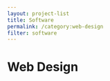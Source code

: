```yaml
---
layout: project-list
title: Software
permalink: /category:web-design
filter: software
---
```


# Web Design
